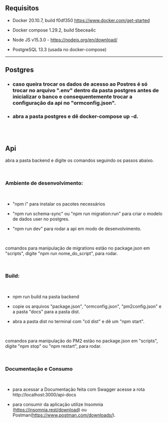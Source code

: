 ## Requisitos

 - Docker 20.10.7, build f0df350 https://www.docker.com/get-started

 - Docker compose 1.29.2, build 5becea4c

 - Node JS v15.3.0 - https://nodejs.org/en/download/

 - PostgreSQL 13.3 (usada no docker-compose)

---

## Postgres
 - ### caso queira trocar os dados de acesso ao Postres é só trocar no arquivo ".env" dentro da pasta postgres antes de inicializar o banco e consequentemente trocar a configuração da api no "ormconfig.json".
 - ### abra a pasta postgres e dê docker-compose up -d.

</br>
</br>

## Api

abra a pasta backend e digite os comandos seguindo os passos abaixo.

</br>

### Ambiente de desenvolvimento:

</br>

 - "npm i" para instalar os pacotes necessários

 - "npm run schema-sync" ou "npm run migration:run" para criar o modelo de dados user no postgres.

 - "npm run dev" para rodar a api em modo de desenvolvimento.
 
</br>


comandos para manipulação de migrations estão no package.json em "scripts", digite "npm run nome_do_script", para rodar.

</br>

### Build:

</br>

 - npm run build na pasta backend

 - copie os arquivos "package.json", "ormconfig.json", "pm2config.json" e a pasta "docs" para a pasta dist.

 - abra a pasta dist no terminal com "cd dist" e dê um "npm start".
 
</br>


comandos para manipulação do PM2 estão no package.json em "scripts", digite "npm stop" ou "npm restart", para rodar.

</br>

 ### Documentação e Consumo

</br>

 - para acessar a Documentação feita com Swagger acesse a rota http://localhost:3000/api-docs

 - para consumir da aplicação utilize Insomnia (https://insomnia.rest/download) ou Postman(https://www.postman.com/downloads/).